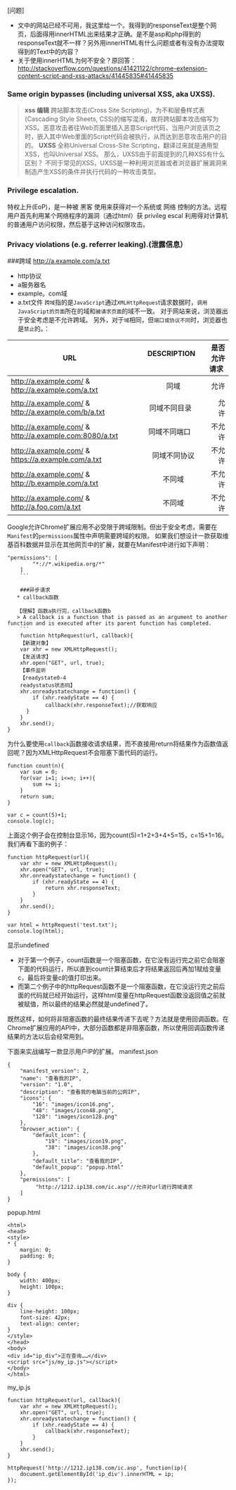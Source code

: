 [问题]

* 文中的网站已经不可用，我这里给一个。我得到的responseText是整个网页，后面得用innerHTML出来结果才正确。是不是asp和php得到的responseText就不一样？另外用innerHTML有什么问题或者有没有办法提取得到的Text中的内容？ 
* 关于使用innerHTML为何不安全？原回答：http://stackoverflow.com/questions/41421122/chrome-extension-content-script-and-xss-attacks/41445835#41445835
### Same origin bypasses (including universal XSS, aka UXSS).
>**xss 编辑**
跨站脚本攻击(Cross Site Scripting)，为不和层叠样式表(Cascading Style Sheets, CSS)的缩写混淆，故将跨站脚本攻击缩写为XSS。恶意攻击者往Web页面里插入恶意Script代码，当用户浏览该页之时，嵌入其中Web里面的Script代码会被执行，从而达到恶意攻击用户的目的。
**UXSS**
全称Universal Cross-Site Scripting，翻译过来就是通用型XSS，也叫Universal XSS。
那么，UXSS由于前面提到的几种XSS有什么区别？
不同于常见的XSS，UXSS是一种利用浏览器或者浏览器扩展漏洞来制造产生XSS的条件并执行代码的一种攻击类型。
### Privilege escalation.
特权上升(EoP)，是一种被 黑客 使用来获得对一个系统或 网络 控制的方法。远程用户首先利用某个网络程序的漏洞（通过html）获 privileg escal 利用得对计算机的普通用户访问权限，然后基于这种访问权限攻击。
### Privacy violations (e.g. referrer leaking).(泄露信息）
###跨域
http://a.example.com/a.txt 
* http协议
* a服务器名
* example。com域
* a.txt文件
`跨域`指的是`JavaScript`通过`XMLHttpReques`t请求数据时，`调用JavaScript的页面`所在的域和`被请求页面`的域不一致。
对于网站来说，浏览器出于安全考虑是不允许跨域。
另外，对于`域`相同，但`端口或协议不同`时，浏览器也是`禁止`的。：

 URL       |DESCRIPTION           | 是否允许请求  |
| ------------- |:-------------:| -----:|
|http://a.example.com/ & http://a.example.com/a.txt      |同域|允许|
|http://a.example.com/ & http://a.example.com/b/a.txt     | 同域不同目录     |    允许 |
| http://a.example.com/ & http://a.example.com:8080/a.txt | 同域不同端口      |   不允许 |
|http://a.example.com/ & https://a.example.com/a.txt |同域不同协议|不允许|
|http://a.example.com/ & http://b.example.com/a.txt |不同域 | 不允许 |
|http://a.example.com/ & http://a.foo.com/a.txt | 不同域| 不允许|

Google允许Chrome扩展应用不必受限于跨域限制。但出于安全考虑，需要在`Manifest`的`permissions`属性中声明需要跨域的权限。
如果我们想设计一款获取维基百科数据并显示在其他网页中的扩展，就要在Manifest中进行如下声明：
```
"permissions": [
        "*://*.wikipedia.org/*"
    ]
    ```
    
    ###异步请求
   * callback函数
   
   【理解】函数a执行完，callback函数b
   > A callback is a function that is passed as an argument to another function and is executed after its parent function has completed.
    ```
    function httpRequest(url, callback){
    【新建对象】
    var xhr = new XMLHttpRequest();
    【发送请求】
    xhr.open("GET", url, true);
    【事件监听
    【readystate0-4
    readystatus状态码】
    xhr.onreadystatechange = function() {
        if (xhr.readyState == 4) {
            callback(xhr.responseText);//获取响应
      }
    }
    xhr.send();
}
```

为什么要使用`callback`函数接收请求结果，而不直接用return将结果作为函数值返回呢？因为XMLHttpRequest不会阻塞下面代码的运行。
```
function count(n){
    var sum = 0;
    for(var i=1; i<=n; i++){
        sum += i;
    }
    return sum;
}

var c = count(5)+1;
console.log(c);
```
上面这个例子会在控制台显示16，因为count(5)=1+2+3+4+5=15，c=15+1=16。我们再看下面的例子：
```
function httpRequest(url){
    var xhr = new XMLHttpRequest();
    xhr.open("GET", url, true);
    xhr.onreadystatechange = function() {
        if (xhr.readyState == 4) {
            return xhr.responseText;
        }
    }
    xhr.send();
}

var html = httpRequest('test.txt');
console.log(html);
```
显示undefined
* 对于第一个例子，count函数是一个阻塞函数，在它没有运行完之前它会阻塞下面的代码运行，所以直到count计算结束后才将结果返回后再加1赋给变量c，最后将变量c的值打印出来。
* 而第二个例子中的httpRequest函数不是一个阻塞函数，在它没运行完之前后面的代码就已经开始运行，这样html变量在httpRequest函数没返回值之前就被赋值，所以最终的结果必然就是undefined了。

既然这样，如何将非阻塞函数的最终结果传递下去呢？方法就是使用回调函数。在Chrome扩展应用的API中，大部分函数都是非阻塞函数，所以使用回调函数传递结果的方法以后会经常用到。

下面来实战编写一款显示用户IP的扩展。
manifest.json
```
{
    "manifest_version": 2,
    "name": "查看我的IP",
    "version": "1.0",
    "description": "查看我的电脑当前的公网IP",
    "icons": {
        "16": "images/icon16.png",
        "48": "images/icon48.png",
        "128": "images/icon128.png"
    },
    "browser_action": {
        "default_icon": {
            "19": "images/icon19.png",
            "38": "images/icon38.png"
        },
        "default_title": "查看我的IP",
        "default_popup": "popup.html"
    },
    "permissions": [
         "http://1212.ip138.com/ic.asp"//允许对url进行跨域请求
    ]
}
```
popup.html
```
<html>
<head>
<style>
* {
    margin: 0;
    padding: 0;
}

body {
    width: 400px;
    height: 100px;
}

div {
    line-height: 100px;
    font-size: 42px;
    text-align: center;
}
</style>
</head>
<body>
<div id="ip_div">正在查询……</div>
<script src="js/my_ip.js"></script>
</body>
</html>
```
my_ip.js
```
function httpRequest(url, callback){
    var xhr = new XMLHttpRequest();
    xhr.open("GET", url, true);
    xhr.onreadystatechange = function() {
        if (xhr.readyState == 4) {
            callback(xhr.responseText);
        }
    }
    xhr.send();
}

httpRequest('http://1212.ip138.com/ic.asp', function(ip){
    document.getElementById('ip_div').innerHTML = ip;
});
```
